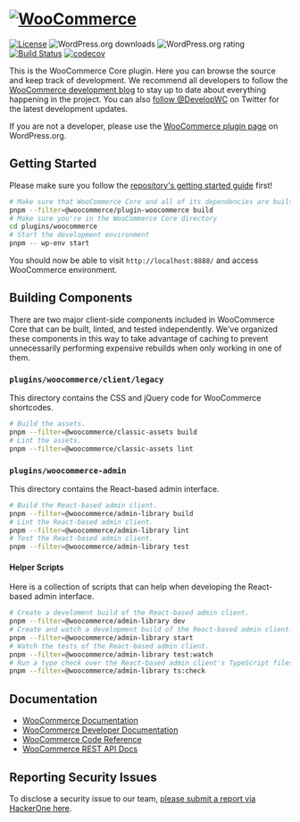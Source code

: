 # [![WooCommerce](https://woo.com/wp-content/themes/woo/images/logo-woocommerce@2x.png 'WooCommerce')](https://woo.com/)

[![License](https://poser.pugx.org/woocommerce/woocommerce/license 'License')](https://packagist.org/packages/woocommerce/woocommerce)
![WordPress.org downloads](https://img.shields.io/wordpress/plugin/dt/woocommerce.svg 'WordPress.org downloads')
![WordPress.org rating](https://img.shields.io/wordpress/plugin/r/woocommerce.svg 'WordPress.org rating')
[![Build Status](https://github.com/woocommerce/woocommerce/actions/workflows/ci.yml/badge.svg?branch=trunk 'Build Status')](https://github.com/woocommerce/woocommerce/actions/workflows/ci.yml)
[![codecov](https://codecov.io/gh/woocommerce/woocommerce/branch/trunk/graph/badge.svg 'codecov')](https://codecov.io/gh/woocommerce/woocommerce)

This is the WooCommerce Core plugin. Here you can browse the source and keep track of development. We recommend all developers to follow the [WooCommerce development blog](https://woocommerce.wordpress.com/) to stay up to date about everything happening in the project. You can also [follow @DevelopWC](https://twitter.com/DevelopWC) on Twitter for the latest development updates.

If you are not a developer, please use the [WooCommerce plugin page](https://wordpress.org/plugins/woocommerce/) on WordPress.org.

## Getting Started

Please make sure you follow the [repository's getting started guide](../../README.md#getting-started) first!

```bash
# Make sure that WooCommerce Core and all of its dependencies are built
pnpm --filter=@woocommerce/plugin-woocommerce build 
# Make sure you're in the WooCommerce Core directory
cd plugins/woocommerce
# Start the development environment
pnpm -- wp-env start
```

You should now be able to visit `http://localhost:8888/` and access WooCommerce environment.

## Building Components

There are two major client-side components included in WooCommerce Core that can be built, linted, and tested independently. We've organized these components
in this way to take advantage of caching to prevent unnecessarily performing expensive rebuilds when only working in one of them.

### `plugins/woocommerce/client/legacy`

This directory contains the CSS and jQuery code for WooCommerce shortcodes.

```bash
# Build the assets.
pnpm --filter=@woocommerce/classic-assets build 
# Lint the assets.
pnpm --filter=@woocommerce/classic-assets lint 
```

### `plugins/woocommerce-admin`

This directory contains the React-based admin interface.

```bash
# Build the React-based admin client.
pnpm --filter=@woocommerce/admin-library build 
# Lint the React-based admin client.
pnpm --filter=@woocommerce/admin-library lint 
# Test the React-based admin client.
pnpm --filter=@woocommerce/admin-library test 
```

#### Helper Scripts

Here is a collection of scripts that can help when developing the React-based admin interface.

```bash
# Create a develoment build of the React-based admin client.
pnpm --filter=@woocommerce/admin-library dev 
# Create and watch a development build of the React-based admin client.
pnpm --filter=@woocommerce/admin-library start 
# Watch the tests of the React-based admin client.
pnpm --filter=@woocommerce/admin-library test:watch 
# Run a type check over the React-based admin client's TypeScript files.
pnpm --filter=@woocommerce/admin-library ts:check 
```

## Documentation

* [WooCommerce Documentation](https://woo.com/)
* [WooCommerce Developer Documentation](https://github.com/woocommerce/woocommerce/wiki)
* [WooCommerce Code Reference](https://woo.com/wc-apidocs/)
* [WooCommerce REST API Docs](https://woocommerce.github.io/woocommerce-rest-api-docs/)

## Reporting Security Issues

To disclose a security issue to our team, [please submit a report via HackerOne here](https://hackerone.com/automattic/).
